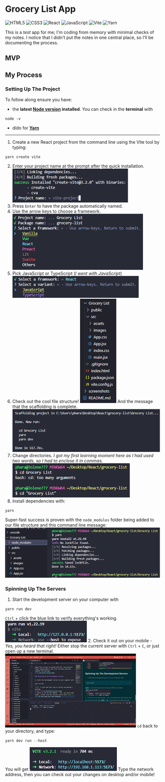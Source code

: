 # Grocery List App

<p>
   <img src="https://img.shields.io/badge/HTML5-E34F26.svg?style=for-the-badge&logo=HTML5&logoColor=white" title="HTML5" alt="HTML5">
   <img src="https://img.shields.io/badge/CSS3-1572B6.svg?style=for-the-badge&logo=CSS3&logoColor=white" title="CSS3" alt="CSS3">
   <img src="https://img.shields.io/badge/React-61DAFB.svg?style=for-the-badge&logo=React&logoColor=black" title="React" alt="React">
   <img src="https://img.shields.io/badge/JavaScript-F7DF1E.svg?style=for-the-badge&logo=JavaScript&logoColor=black" title="JavaScript" alt="JavaScript">
   <img src="https://img.shields.io/badge/Vite-646CFF.svg?style=for-the-badge&logo=Vite&logoColor=white" title="Vite" alt="Vite">
   <img src="https://img.shields.io/badge/Yarn-2C8EBB.svg?style=for-the-badge&logo=Yarn&logoColor=white" title="Yarn" alt="Yarn">
</p>

This is a _test_ app for me; I'm coding from memory with minimal checks of my notes. I notice that I didn't put the notes in one central place, so I'll be documenting the process.

## MVP

## My Process

### Setting Up The Project

To follow along ensure you have:

- the **latest [Node version](https://nodejs.org/en/) installed**. You can check in the **terminal** with

```
node -v
```

- dido for **[Yarn](https://www.digitalocean.com/community/tutorials/how-to-install-and-use-the-yarn-package-manager-for-node-js)**

<hr>

1. Create a new React project from the command line using the Vite tool by typing:

```
yarn create vite
```

2. Enter your project name at the prompt after the quick installation.
   ![Installation with project name prompt](screenshots/setup1.png)
3. Press `Enter` to have the package automatically named.
4. Use the arrow keys to choose a framework.
   ![React project selected](screenshots/setup2.png)
5. Pick JavaScript or TypeScript (_I went with JavaScript_)
   ![JavaScript chosen](screenshots/setup3.png)
6. Check out the cool file structure!
   ![file structure](screenshots/setup4.png)
   And the message that the scaffolding is complete.
   ![complete message](screenshots/setup5.png)
7. Change directories. _I got my first learning moment here as I had used two words, so I had to enclose it in commas._
   ![correct way to cd with whitespace](screenshots/setup6.png)
8. Install dependencies with:

```
yarn
```

Super-fast success is proven with the `node_modules` folder being added to our file structure and this command line message:
![](screenshots/setup7.png)

### Spinning Up The Servers

1. Start the development server on your computer with

```
yarn run dev
```

`Ctrl` + click the blue link to verify everything's working.
![Hyperlink](screenshots/server1.png) 2. Check it out on your mobile - _Yes, you heard that right!_ Either stop the current server with `Ctrl` + `C`, or just open up a new terminal.
![opening a new terminal](screenshots/server2.gif)
`cd` back to your directory, and type:

```
yarn dev run --host
```

You will get
![server options](screenshots/server3.png)
Type the network address, then you can check out your changes on desktop and/or mobile!

